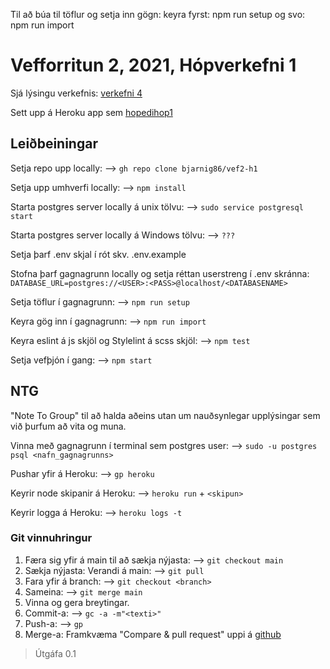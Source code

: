 Til að búa til töflur og setja inn gögn:
keyra fyrst: npm run setup
og svo: npm run import

# Vefforritun 2, 2021, Hópverkefni 1

Sjá lýsingu verkefnis: [verkefni 4](https://github.com/vefforritun/vef2-2021-h1)

Sett upp á Heroku app sem [hopedihop1](https://hopedihop1.herokuapp.com/)

## Leiðbeiningar

Setja repo upp locally: --> `gh repo clone bjarnig86/vef2-h1`

Setja upp umhverfi locally:
--> `npm install`

Starta postgres server locally á unix tölvu:
--> `sudo service postgresql start`

Starta postgres server locally á Windows tölvu:
--> `???`

Setja þarf .env skjal í rót skv. .env.example

Stofna þarf gagnagrunn locally og setja réttan userstreng í .env skránna:
`DATABASE_URL=postgres://<USER>:<PASS>@localhost/<DATABASENAME>`

Setja töflur í gagnagrunn:
--> `npm run setup`

Keyra gög inn í gagnagrunn:
--> `npm run import`

Keyra eslint á js skjöl og Stylelint á scss skjöl: --> `npm test`

Setja vefþjón í gang:
--> `npm start`

## NTG

"Note To Group" til að halda aðeins utan um nauðsynlegar upplýsingar sem við þurfum að vita og muna.

Vinna með gagnagrunn í terminal sem postgres user: --> `sudo -u postgres psql <nafn_gagnagrunns>`

Pushar yfir á Heroku: --> `gp heroku`

Keyrir node skipanir á Heroku: --> `heroku run` + `<skipun>`

Keyrir logga á Heroku: --> `heroku logs -t`

### Git vinnuhringur
1. Færa sig yfir á main til að sækja nýjasta: --> `git checkout main`
2. Sækja nýjasta: Verandi á main: --> `git pull`
3. Fara yfir á branch: --> `git checkout <branch>`
4. Sameina: --> `git merge main`
5. Vinna og gera breytingar.
6. Commit-a: --> `gc -a -m"<texti>"`
7. Push-a: --> `gp`
8. Merge-a: Framkvæma "Compare & pull request" uppi á [github](https://github.com/bjarnig86/vef2-h1) 


> Útgáfa 0.1
